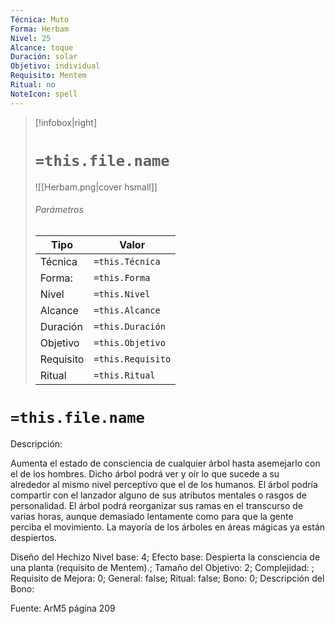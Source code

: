 ```yaml
---
Técnica: Muto
Forma: Herbam
Nivel: 25
Alcance: toque 
Duración: solar  
Objetivo: individual
Requisito: Mentem
Ritual: no
NoteIcon: spell
---
```


> [!infobox|right]
> # `=this.file.name`
> ![[Herbam.png|cover hsmall]]
> ###### Parámetros
> Tipo |  Valor |
> ---|---|
> Técnica  | `=this.Técnica`  |
> Forma: | `=this.Forma`  |
> Nivel | `=this.Nivel`  |
> Alcance | `=this.Alcance` |
> Duración | `=this.Duración` |
> Objetivo | `=this.Objetivo` |
> Requisito | `=this.Requisito` |
> Ritual | `=this.Ritual` |

# `=this.file.name`
Descripción: <p>Aumenta el estado de consciencia de cualquier árbol hasta asemejarlo con el de los hombres. Dicho árbol podrá ver y oír lo que sucede a su alrededor al mismo nivel perceptivo que el de los humanos. El árbol podría compartir con el lanzador alguno de sus atributos mentales o rasgos de personalidad. El árbol podrá reorganizar sus ramas en el transcurso de varias horas, aunque demasiado lentamente como para que la gente perciba el movimiento. La mayoría de los árboles en áreas mágicas ya están despiertos.</p>

Diseño del Hechizo
Nivel base: 4; Efecto base: Despierta la consciencia de una planta (requisito de Mentem).;  Tamaño del Objetivo: 2; Complejidad: ; Requisito de Mejora: 0; General: false; Ritual: false; Bono: 0; Descripción del Bono: 

Fuente: ArM5 página 209